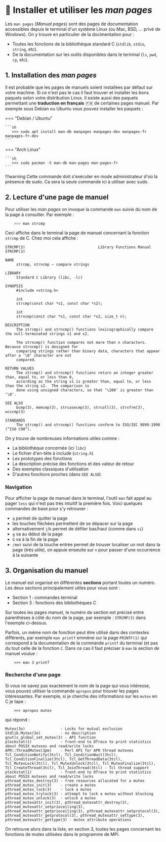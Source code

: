 # :book: Installer et utiliser les *man pages*

Les `man pages` (*Manual pages*) sont des pages de documentation accessibles depuis le terminal d'un système Linux (ou Mac, BSD, ... privé de Windows). On y trouve en particulier de la docimentation pour :

- Toutes les fonctions de la bibliothèque standard C (`stdlib`, `stdio`, `string`, etc).
- De la documentation sur les outils disponibles dans le terminal (`ls`, `pwd`, `cp`, etc).

## 1. Installation des *man pages*

Il est probable que les pages de manuels soient installées par défaut sur votre machine. Si ce n'est pas le cas il faut trouver et installer les bons paquets selon votre distribution Linux. Il existe aussi des paquets permettant une **traduction en français** :fr: de certaines pages manuel. Par exemple sous Debian ou Ubuntu vous pouvez installer les paquets :

=== "Debian / Ubuntu"

    ```sh
       >>> sudo apt install man-db manpages manpages-dev manpages-fr manpages-fr-dev
    ```

=== "Arch Linux"

    ```sh
       >>> sudo pacman -S man-db man-pages man-pages-fr
    ```

!!!warning
    Cette commande doit s'exécuter en mode administrateur d'où la présence de sudo. Ca sera la seule commande ici à utiliser avec sudo.


## 2. Lecture d'une page de manuel

Pour utiliser les *man pages* on invoque la commande `man` suivie du nom de la page à consulter. Par exemple :
```sh
    >>> man strcmp
```

Ceci affiche dans le terminal la page de manuel concernant la fonction `strcmp` de C. Chez moi cela affiche :
```
STRCMP(3)                                 Library Functions Manual                                STRCMP(3)

NAME
     strcmp, strncmp – compare strings

LIBRARY
     Standard C Library (libc, -lc)

SYNOPSIS
     #include <string.h>

     int
     strcmp(const char *s1, const char *s2);

     int
     strncmp(const char *s1, const char *s2, size_t n);

DESCRIPTION
     The strcmp() and strncmp() functions lexicographically compare the null-terminated strings s1 and s2.

     The strncmp() function compares not more than n characters.  Because strncmp() is designed for
     comparing strings rather than binary data, characters that appear after a ‘\0’ character are not
     compared.

RETURN VALUES
     The strcmp() and strncmp() functions return an integer greater than, equal to, or less than 0,
     according as the string s1 is greater than, equal to, or less than the string s2.  The comparison is
     done using unsigned characters, so that ‘\200’ is greater than ‘\0’.

SEE ALSO
     bcmp(3), memcmp(3), strcasecmp(3), strcoll(3), strxfrm(3), wcscmp(3)

STANDARDS
     The strcmp() and strncmp() functions conform to ISO/IEC 9899:1990 (“ISO C90”).
``` 

On y trouve de nombreuses informations utiles comme :

- La bibliothèque concernée (ici `libc`)
- Le fichier d'en-tête à include (`string.h`)
- Les prototypes des fonctions
- La description précise des fonctions et des valeur de retour
- Des exemples classiques d'utilisation
- D'autres fonctions proches (dans `SEE ALSO`)

### Navigation

Pour afficher la page de manuel dans le terminal, l'outil `man` fait appel au pager `less` qui n'est pas très intuitif la première fois. Voici quelques commandes de base pour s'y retrouver :

- `q` permet de quitter la page
- les touches fléchées permettent de se dépacer sur la page
- alternativement `j`/`k` permet de défiler bas/haut (comme dans `vi`)
- `g` va au début de la page
- `G` va à la fin de la page
- `/mot` suivi de la touche entrée permet de trouver localiser un mot dans la page (très utile), on appuie enseuite sur `n` pour passer d'une occurrence à la suivante


## 3. Organisation du manuel

Le manuel est organisé en différentes **sections** portant toutes un numéro. Les deux sections principalement utiles pour vous sont :

- Section 1 : commandes terminal
- Section 3 : fonctions des bibliothèques C

Sur toutes les pages manuel, le numéro de section est précisé entre parenthèses à côté du nom de la page, par exemple : `STRCMP(3)` dans l'exemple ci-dessus.

Parfois, un même nom de fonction peut être utilisé dans des contextes différents, par exemple `man printf` emmène sur la page `PRINTF(1)` qui correspond à la documentation de la commande `printf` du terminal (et pas du tout celle de la fonction `C`. Dans ce cas il faut préciser à `man` la section de manuel voulue :

```
    >>> man 3 printf
```

### Recherche d'une page

Si vous ne savez pas exactement le nom de la page qui vous intéresse, vous pouvez utiliser la commande `apropos` pour trouver les pages intéressantes. Par exemple, si je cherche des informations sur les `mutex` en C je tape :
```
    >>> apropos mutex
```
qui répond :
```
Mutex(3o)                - Locks for mutual exclusion
Stdlib.Mutex(3o)         - no description
gnutls_global_set_mutex(3) - API function
plockstat(1)             - front-end to DTrace to print statistics about POSIX mutexes and read/write locks
APR::ThreadMutex(3pm)    - Perl API for APR thread mutexes
Tcl_ConditionNotify(3tcl), Tcl_ConditionWait(3tcl), Tcl_ConditionFinalize(3tcl), Tcl_GetThreadData(3tcl), Tcl_MutexLock(3tcl), Tcl_MutexUnlock(3tcl), Tcl_MutexFinalize(3tcl), Tcl_CreateThread(3tcl), Tcl_JoinThread(3tcl) - Tcl thread support
plockstat(1)             - front-end to DTrace to print statistics about POSIX mutexes and read/write locks
pthread_mutex_destroy(3) - free resources allocated for a mutex
pthread_mutex_init(3)    - create a mutex
pthread_mutex_lock(3)    - lock a mutex
pthread_mutex_trylock(3) - attempt to lock a mutex without blocking
pthread_mutex_unlock(3)  - unlock a mutex
pthread_mutexattr_init(3), pthread_mutexattr_destroy(3), pthread_mutexattr_setprioceiling(3), pthread_mutexattr_getprioceiling(3), pthread_mutexattr_setprotocol(3), pthread_mutexattr_getprotocol(3), pthread_mutexattr_settype(3), pthread_mutexattr_gettype(3) - mutex attribute operations
```

On retrouve alors dans la liste, en section 3, toutes les pages concernant les fonctions de mutex utilisées dans le programme de MPI.
